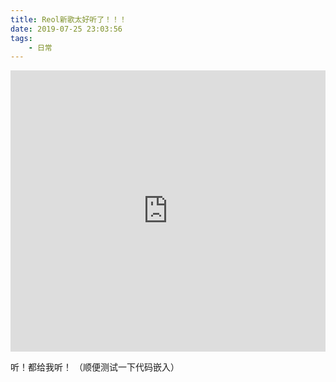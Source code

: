 ```yaml
---
title: Reol新歌太好听了！！！
date: 2019-07-25 23:03:56
tags:
    - 日常
---
```


<iframe allow="autoplay *; encrypted-media *;" frameborder="0" height="450" style="width:100%;max-width:660px;overflow:hidden;background:transparent;" sandbox="allow-forms allow-popups allow-same-origin allow-scripts allow-storage-access-by-user-activation allow-top-navigation-by-user-activation" src="https://embed.music.apple.com/cn/album/phanto-me-single/1472096049"></iframe>

听！都给我听！
（顺便测试一下代码嵌入）